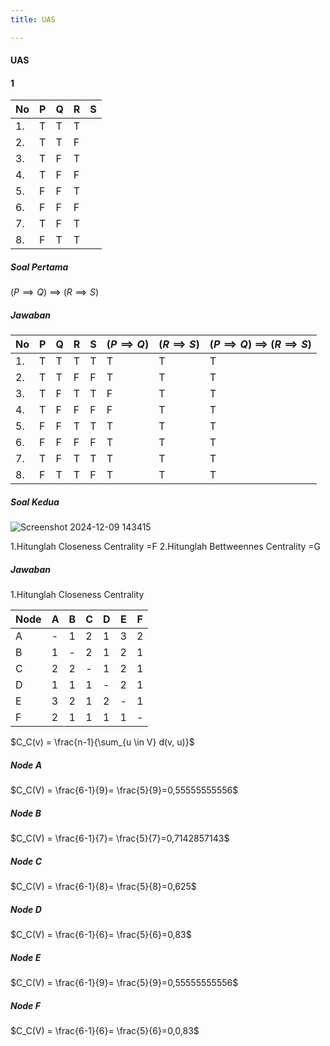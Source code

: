 ```yaml
---
title: UAS

---
```


#### UAS

#### 1

| No | P | Q |R |S |
| -- | --|-- |--|--|
| 1.| T  | T | T|  |
| 2.| T  | T | F|  |
| 3.| T  | F | T|  |
| 4.| T  | F | F|  |
| 5.| F  | F | T|  |
| 6.| F  | F | F|  |
| 7.| T  | F | T|  |
| 8.| F  | T | T|  |

##### Soal Pertama
$(P\implies Q)$ $\implies$ $(R\implies S)$
##### Jawaban

| No | P | Q |R |S |$(P\implies Q)$|$(R\implies S)$|$(P\implies Q)$ $\implies$ $(R\implies S)$|
| -- | --|-- |--|--|--|--|--|
| 1.| T  | T | T| T |T|T|T|
| 2.| T  | T | F| F |T|T|T|
| 3.| T  | F | T| T |F|T|T|
| 4.| T  | F | F| F |F|T|T|
| 5.| F  | F | T| T |T|T|T|
| 6.| F  | F | F| F |T|T|T|
| 7.| T  | F | T| T |T|T|T|
| 8.| F  | T | T| F |T|T|T|

##### Soal Kedua
![Screenshot 2024-12-09 143415](https://hackmd.io/_uploads/BJVGAM4Ekx.png)


1.Hitunglah Closeness Centrality =F
2.Hitunglah Bettweennes Centrality =G

##### Jawaban

1.Hitunglah Closeness Centrality

| Node | A | B | C | D | E | F |
|  --- |-- | --|-- |-- |-- |-- |
| A |  - |  1|   2|   1|  3 |   2|
| B |  1 |  - |   2|   1|   2|  1 |
| C | 2  | 2  |  - |  1 |  2 | 1  |
| D |  1 |  1 | 1  | -  | 2  |  1 |
| E |  3 |  2 |   1|   2|   -|   1|
| F |   2|   1|   1|   1|   1|   -|

$C_C(v) = \frac{n-1}{\sum_{u \in V} d(v, u)}$

##### Node A
$C_C(V) = \frac{6-1}{9}= \frac{5}{9}=0,55555555556$

##### Node B
$C_C(V) = \frac{6-1}{7}= \frac{5}{7}=0,7142857143$

##### Node C
$C_C(V) = \frac{6-1}{8}= \frac{5}{8}=0,625$

##### Node D
$C_C(V) = \frac{6-1}{6}= \frac{5}{6}=0,83$

##### Node E
$C_C(V) = \frac{6-1}{9}= \frac{5}{9}=0,55555555556$

##### Node F
$C_C(V) = \frac{6-1}{6}= \frac{5}{6}=0,0,83$

